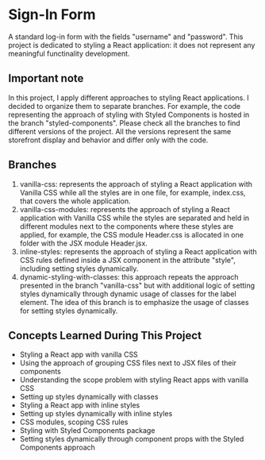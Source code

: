 # Sign-In Form

A standard log-in form with the fields "username" and "password". This project is dedicated to styling a React application: it does not represent any meaningful functinality development.

## Important note

In this project, I apply different approaches to styling React applications. I decided to organize them to separate branches. For example, the code representing the approach of styling with Styled Components is hosted in the branch "styled-components". Please check all the branches to find different versions of the project. All the versions represent the same storefront display and behavior and differ only with the code.

## Branches

1. vanilla-css: represents the approach of styling a React application with Vanilla CSS while all the styles are in one file, for example, index.css, that covers the whole application.
2. vanilla-css-modules: represents the approach of styling a React application with Vanilla CSS while the styles are separated and held in different modules next to the components where these styles are applied, for example, the CSS module Header.css is allocated in one folder with the JSX module Header.jsx.
3. inline-styles: represents the approach of styling a React application with CSS rules defined inside a JSX component in the attribute "style", including setting styles dynamically.
4. dynamic-styling-with-classes: this approach repeats the approach presented in the branch "vanilla-css" but with additional logic of setting styles dynamically through dynamic usage of classes for the label element. The idea of this branch is to emphasize the usage of classes for setting styles dynamically.

## Concepts Learned During This Project

- Styling a React app with vanilla CSS
- Using the approach of grouping CSS files next to JSX files of their components
- Understanding the scope problem with styling React apps with vanilla CSS
- Setting up styles dynamically with classes
- Styling a React app with inline styles
- Setting up styles dynamically with inline styles
- CSS modules, scoping CSS rules
- Styling with Styled Components package
- Setting styles dynamically through component props with the Styled Components approach
